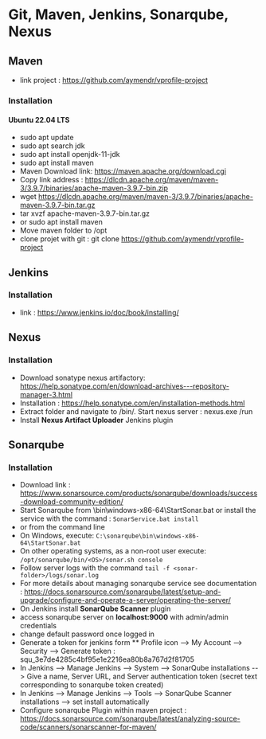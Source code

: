 # Git, Maven, Jenkins, Sonarqube, Nexus
## Maven
- link project : https://github.com/aymendr/vprofile-project
### Installation
#### Ubuntu 22.04 LTS
- sudo apt update
- sudo apt search jdk
- sudo apt install openjdk-11-jdk
- sudo apt install maven
- Maven Download link: https://maven.apache.org/download.cgi
- Copy link address : https://dlcdn.apache.org/maven/maven-3/3.9.7/binaries/apache-maven-3.9.7-bin.zip
- wget https://dlcdn.apache.org/maven/maven-3/3.9.7/binaries/apache-maven-3.9.7-bin.tar.gz
- tar xvzf  apache-maven-3.9.7-bin.tar.gz
- or sudo apt install maven
- Move maven folder to /opt
- clone projet with git : git clone https://github.com/aymendr/vprofile-project

## Jenkins
### Installation
- link : https://www.jenkins.io/doc/book/installing/

## Nexus
### Installation
- Download sonatype nexus artifactory: https://help.sonatype.com/en/download-archives---repository-manager-3.html
- Installation : https://help.sonatype.com/en/installation-methods.html
- Extract folder and navigate to <sonatype>/bin/<distribution>. Start nexus server : nexus.exe /run
- Install **Nexus Artifact Uploader** Jenkins plugin

## Sonarqube
### Installation
- Download link : https://www.sonarsource.com/products/sonarqube/downloads/success-download-community-edition/
- Start Sonarqube from <sonar-folder>\bin\windows-x86-64\StartSonar.bat or install the service with the command :
``` SonarService.bat install ```
- or from the command line
- On Windows, execute: ```C:\sonarqube\bin\windows-x86-64\StartSonar.bat```
- On other operating systems, as a non-root user execute: ```/opt/sonarqube/bin/<OS>/sonar.sh console```
- Follow server logs with the command ``` tail -f <sonar-folder>/logs/sonar.log ```
- For more details about managing sonarqube service see documentation : https://docs.sonarsource.com/sonarqube/latest/setup-and-upgrade/configure-and-operate-a-server/operating-the-server/
- On Jenkins install **SonarQube Scanner** plugin
- access sonarqube server on **localhost:9000** with admin/admin credentials
- change default password once logged in
- Generate a token for jenkins form ** Profile icon --> My Account -->  Security --> Generate token : squ_3e7de4285c4bf95e1e2216ea80b8a767d2f81705
- In Jenkins --> Manage Jenkins --> System --> SonarQube installations --> Give a name, Server URL, and Server authentication token (secret text corresponding to sonarqube token created)
- In Jenkins --> Manage Jenkins --> Tools --> SonarQube Scanner installations --> set install automatically
- Configure sonarqube Plugin within maven project : https://docs.sonarsource.com/sonarqube/latest/analyzing-source-code/scanners/sonarscanner-for-maven/
